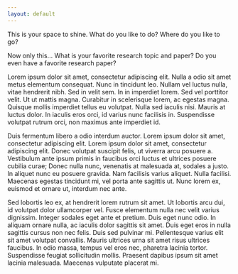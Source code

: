 ```yaml
---
layout: default
---
```


This is your space to shine. What do you like to do? Where do you like to go?

Now only this... What is your favorite research topic and paper? Do you even
have a favorite research paper?

Lorem ipsum dolor sit amet, consectetur adipiscing elit. Nulla a odio sit amet
metus elementum consequat. Nunc in tincidunt leo. Nullam vel luctus nulla,
vitae hendrerit nibh. Sed in velit sem. In in imperdiet lorem. Sed vel
porttitor velit. Ut ut mattis magna. Curabitur in scelerisque lorem, ac egestas
magna. Quisque mollis imperdiet tellus eu volutpat. Nulla sed iaculis nisi.
Mauris at luctus dolor. In iaculis eros orci, id varius nunc facilisis in.
Suspendisse volutpat rutrum orci, non maximus ante imperdiet id.

Duis fermentum libero a odio interdum auctor. Lorem ipsum dolor sit amet,
consectetur adipiscing elit. Lorem ipsum dolor sit amet, consectetur adipiscing
elit. Donec volutpat suscipit felis, ut viverra arcu posuere a. Vestibulum ante
ipsum primis in faucibus orci luctus et ultrices posuere cubilia curae; Donec
nulla nunc, venenatis at malesuada at, sodales a justo. In aliquet nunc eu
posuere gravida. Nam facilisis varius aliquet. Nulla facilisi. Maecenas egestas
tincidunt mi, vel porta ante sagittis ut. Nunc lorem ex, euismod et ornare ut,
interdum nec ante.

Sed lobortis leo ex, at hendrerit lorem rutrum sit amet. Ut lobortis arcu dui,
id volutpat dolor ullamcorper vel. Fusce elementum nulla nec velit varius
dignissim. Integer sodales eget ante et pretium. Duis eget nunc odio. In
aliquam ornare nulla, ac iaculis dolor sagittis sit amet. Duis eget eros in
nulla sagittis cursus non nec felis. Duis sed pulvinar mi. Pellentesque varius
elit sit amet volutpat convallis. Mauris ultrices urna sit amet risus ultrices
faucibus. In odio massa, tempus vel eros nec, pharetra lacinia tortor.
Suspendisse feugiat sollicitudin mollis. Praesent dapibus ipsum sit amet
lacinia malesuada. Maecenas vulputate placerat mi.
